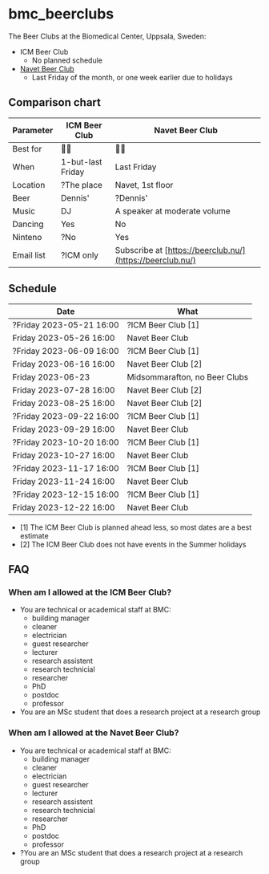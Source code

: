 # bmc_beerclubs

The Beer Clubs at the Biomedical Center, Uppsala, Sweden:

 * ICM Beer Club
    * No planned schedule
 * [Navet Beer Club](https://beerclub.nu/)
    * Last Friday of the month, or one week earlier due to holidays

## Comparison chart

Parameter |ICM Beer Club         |Navet Beer Club
----------|----------------------|---------------
Best for  |:partying_face::beer: |:monocle_face::beer:
When      |1-but-last Friday     |Last Friday
Location  |?The place            |Navet, 1st floor
Beer      |Dennis'               |?Dennis'
Music     |DJ                    |A speaker at moderate volume
Dancing   |Yes                   |No
Ninteno   |?No                   |Yes
Email list|?ICM only             |Subscribe at [https://beerclub.nu/](https://beerclub.nu/)

## Schedule

Date                     |What
-------------------------|----------------
?Friday 2023-05-21 16:00 |?ICM Beer Club [1]
 Friday 2023-05-26 16:00 | Navet Beer Club
?Friday 2023-06-09 16:00 |?ICM Beer Club  [1]
 Friday 2023-06-16 16:00 | Navet Beer Club  [2]
 Friday 2023-06-23       | Midsommarafton, no Beer Clubs
 Friday 2023-07-28 16:00 | Navet Beer Club  [2]
 Friday 2023-08-25 16:00 | Navet Beer Club  [2]
?Friday 2023-09-22 16:00 |?ICM Beer Club [1]
 Friday 2023-09-29 16:00 | Navet Beer Club
?Friday 2023-10-20 16:00 |?ICM Beer Club [1]
 Friday 2023-10-27 16:00 | Navet Beer Club
?Friday 2023-11-17 16:00 |?ICM Beer Club [1]
 Friday 2023-11-24 16:00 | Navet Beer Club
?Friday 2023-12-15 16:00 |?ICM Beer Club [1]
 Friday 2023-12-22 16:00 | Navet Beer Club

 * [1] The ICM Beer Club is planned ahead less, so most dates are a best estimate
 * [2] The ICM Beer Club does not have events in the Summer holidays

## FAQ

### When am I allowed at the ICM Beer Club?

 * You are technical or academical staff at BMC: 
   * building manager
   * cleaner
   * electrician
   * guest researcher
   * lecturer
   * research assistent
   * research technicial
   * researcher
   * PhD
   * postdoc
   * professor
 * You are an MSc student that does a research project at a research group

### When am I allowed at the Navet Beer Club?

 * You are technical or academical staff at BMC: 
   * building manager
   * cleaner
   * electrician
   * guest researcher
   * lecturer
   * research assistent
   * research technicial
   * researcher
   * PhD
   * postdoc
   * professor
 * ?You are an MSc student that does a research project at a research group
